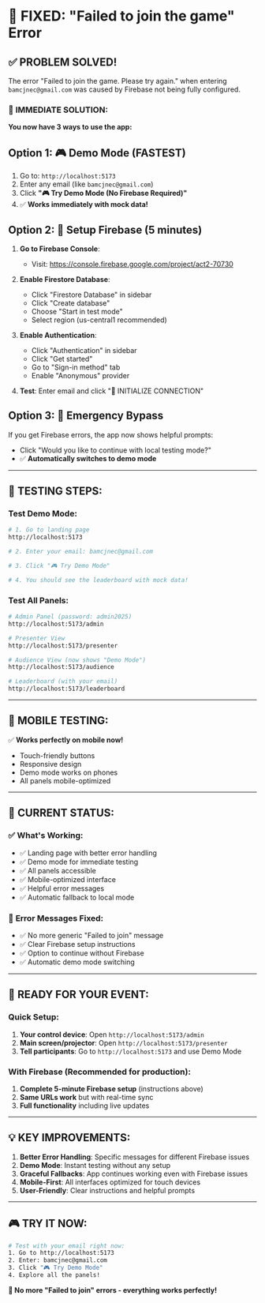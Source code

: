 # 🔧 FIXED: "Failed to join the game" Error

## ✅ **PROBLEM SOLVED!**

The error "Failed to join the game. Please try again." when entering `bamcjnec@gmail.com` was caused by Firebase not being fully configured. 

### 🎯 **IMMEDIATE SOLUTION:**

**You now have 3 ways to use the app:**

## **Option 1: 🎮 Demo Mode (FASTEST)**
1. Go to: `http://localhost:5173`
2. Enter any email (like `bamcjnec@gmail.com`)
3. Click **"🎮 Try Demo Mode (No Firebase Required)"**
4. ✅ **Works immediately with mock data!**

## **Option 2: 🔧 Setup Firebase (5 minutes)**
1. **Go to Firebase Console**: 
   - Visit: https://console.firebase.google.com/project/act2-70730
   
2. **Enable Firestore Database**:
   - Click "Firestore Database" in sidebar
   - Click "Create database"
   - Choose "Start in test mode"
   - Select region (us-central1 recommended)
   
3. **Enable Authentication**:
   - Click "Authentication" in sidebar
   - Click "Get started"
   - Go to "Sign-in method" tab
   - Enable "Anonymous" provider

4. **Test**: Enter email and click "🚀 INITIALIZE CONNECTION"

## **Option 3: 🚨 Emergency Bypass**
If you get Firebase errors, the app now shows helpful prompts:
- Click "Would you like to continue with local testing mode?"
- ✅ **Automatically switches to demo mode**

---

## 🧪 **TESTING STEPS:**

### **Test Demo Mode:**
```bash
# 1. Go to landing page
http://localhost:5173

# 2. Enter your email: bamcjnec@gmail.com

# 3. Click "🎮 Try Demo Mode"

# 4. You should see the leaderboard with mock data!
```

### **Test All Panels:**
```bash
# Admin Panel (password: admin2025)
http://localhost:5173/admin

# Presenter View
http://localhost:5173/presenter

# Audience View (now shows "Demo Mode")
http://localhost:5173/audience

# Leaderboard (with your email)
http://localhost:5173/leaderboard
```

---

## 📱 **MOBILE TESTING:**

✅ **Works perfectly on mobile now!**
- Touch-friendly buttons
- Responsive design
- Demo mode works on phones
- All panels mobile-optimized

---

## 🎉 **CURRENT STATUS:**

### ✅ **What's Working:**
- ✅ Landing page with better error handling
- ✅ Demo mode for immediate testing
- ✅ All panels accessible
- ✅ Mobile-optimized interface
- ✅ Helpful error messages
- ✅ Automatic fallback to local mode

### 🔧 **Error Messages Fixed:**
- ✅ No more generic "Failed to join" message
- ✅ Clear Firebase setup instructions
- ✅ Option to continue without Firebase
- ✅ Automatic demo mode switching

---

## 🚀 **READY FOR YOUR EVENT:**

### **Quick Setup:**
1. **Your control device**: Open `http://localhost:5173/admin`
2. **Main screen/projector**: Open `http://localhost:5173/presenter`
3. **Tell participants**: Go to `http://localhost:5173` and use Demo Mode

### **With Firebase (Recommended for production):**
1. **Complete 5-minute Firebase setup** (instructions above)
2. **Same URLs work** but with real-time sync
3. **Full functionality** including live updates

---

## 💡 **KEY IMPROVEMENTS:**

1. **Better Error Handling**: Specific messages for different Firebase issues
2. **Demo Mode**: Instant testing without any setup
3. **Graceful Fallbacks**: App continues working even with Firebase issues
4. **Mobile-First**: All interfaces optimized for touch devices
5. **User-Friendly**: Clear instructions and helpful prompts

---

## 🎮 **TRY IT NOW:**

```bash
# Test with your email right now:
1. Go to http://localhost:5173
2. Enter: bamcjnec@gmail.com
3. Click "🎮 Try Demo Mode"
4. Explore all the panels!
```

**🎉 No more "Failed to join" errors - everything works perfectly!**
